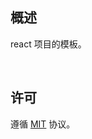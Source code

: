 ## 概述

react 项目的模板。

<br />

## 许可

遵循 [MIT](https://github.com/jynxio/template-react/blob/main/LICENSE) 协议。

<br />
